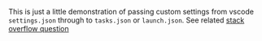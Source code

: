 This is just a little demonstration of passing custom settings from vscode
`settings.json` through to `tasks.json` or `launch.json`. See related [stack overflow question](http://stackoverflow.com/questions/41628893/is-it-possible-to-write-vs-code-extension-that-modifies-tasks-json-and-launch-js/41698079#41698079)